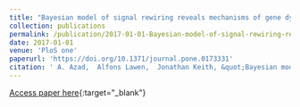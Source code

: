 ```yaml
---
title: "Bayesian model of signal rewiring reveals mechanisms of gene dysregulation in acquired drug resistance in breast cancer"
collection: publications
permalink: /publication/2017-01-01-Bayesian-model-of-signal-rewiring-reveals-mechanisms-of-gene-dysregulation-in-acquired-drug-resistance-in-breast-cancer
date: 2017-01-01
venue: 'PloS one'
paperurl: 'https://doi.org/10.1371/journal.pone.0173331'
citation: ' A. Azad,  Alfons Lawen,  Jonathan Keith, &quot;Bayesian model of signal rewiring reveals mechanisms of gene dysregulation in acquired drug resistance in breast cancer.&quot; PloS one, 2017.'
---
```

[Access paper here](https://doi.org/10.1371/journal.pone.0173331){:target="_blank"}
